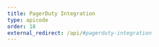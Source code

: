 ```yaml
---
title: PagerDuty Integration
type: apicode
order: 18
external_redirect: /api/#pagerduty-integration
---
```

